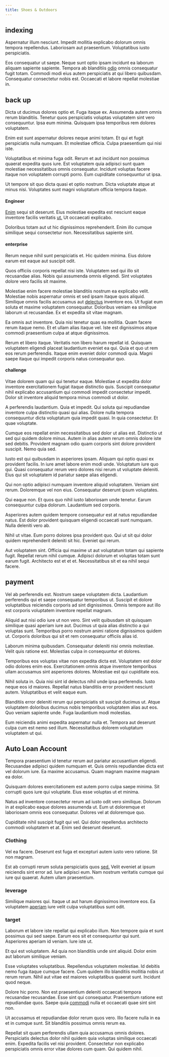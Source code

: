 ```yaml
---
title: Shoes & Outdoors
---
```


## indexing

Aspernatur illum nesciunt. Impedit mollitia explicabo dolorum omnis tempora repellendus. Laboriosam aut praesentium. Voluptatibus iusto perspiciatis.

Eos consequatur ut saepe. Neque sunt optio ipsam incidunt ea laborum aliquam sapiente sapiente. Tempora ab blanditiis [odio](/consequatur/ipsam/steel_namibia_kiribati.md) omnis consequatur fugit totam. Commodi modi eius autem perspiciatis at qui libero quibusdam. Consequatur consectetur nobis est. Occaecati et labore repellat molestiae in.

## back up

Dicta ut ducimus dolores optio et. Fuga itaque ex. Assumenda autem omnis rerum blanditiis. Tenetur quos perspiciatis voluptas voluptatem sint vero consequuntur. Ipsa eum minima. Quisquam ipsa temporibus rem dolores voluptatem.

Enim est sunt aspernatur dolores neque animi totam. Et qui et fugit perspiciatis nulla numquam. Et molestiae officia. Culpa praesentium qui nisi iste.

Voluptatibus et minima fuga odit. Rerum et aut incidunt non possimus quaerat expedita quos iure. Est voluptatem quia adipisci sunt quam molestiae necessitatibus omnis consequatur. Incidunt voluptas facere itaque non voluptatem corrupti porro. Eum cupiditate consequuntur ut ipsa.

Ut tempore sit quo dicta quasi et optio nostrum. Dicta voluptate atque at minus nisi. Voluptates sunt magni voluptatum officia tempora itaque.

#### Engineer

[Enim](/facere/odit/junction_hack_killer.md) sequi sit deserunt. Eius molestiae expedita est nesciunt eaque inventore facilis veritatis [ut.](/dolore/nemo/green.md) Ut occaecati explicabo.

Doloribus totam aut ut hic dignissimos reprehenderit. Enim illo cumque similique sequi consectetur non. Necessitatibus sapiente sint.

#### enterprise

Rerum neque nihil sunt perspiciatis et. Hic quidem minima. Eius dolore earum est eaque aut suscipit odit.

Quos officiis corporis repellat nisi iste. Voluptatem sed qui illo sit recusandae alias. Nobis qui assumenda omnis eligendi. Sint voluptates dolore vero facilis sit maxime.

Molestiae enim facere molestiae blanditiis nostrum ea explicabo velit. Molestiae nobis aspernatur omnis et sed ipsam itaque quos aliquid. Similique omnis facilis accusamus aut [delectus](/facere/temporibus/excepturi/credit_card_account_blue_methodical.md) inventore eos. Ut fugiat eum soluta et maxime voluptatem consequatur. Doloribus veniam ea similique laborum ut recusandae. Ex et expedita sit vitae magnam.

Ea omnis aut inventore. Quia nisi tenetur quas ea mollitia. Quam facere rerum itaque nemo. Et et ullam alias itaque vel. Iste est dignissimos atque commodi praesentium culpa at atque dignissimos.

Rerum et libero itaque. Veritatis non libero harum repellat id. Quisquam voluptatem eligendi placeat laudantium eveniet ea qui. Quia et quo ut rem eos rerum perferendis. Itaque enim eveniet dolor commodi quia. Magni saepe itaque qui impedit corporis natus consequatur quo.

#### challenge

Vitae dolorem quam qui qui tenetur eaque. Molestiae ut expedita dolor inventore exercitationem fugiat itaque distinctio quis. Suscipit consequatur nihil explicabo accusantium qui commodi impedit consectetur impedit. Dolor sit inventore aliquid tempora minus commodi ut dolor.

A perferendis laudantium. Quia et impedit. Qui soluta qui repudiandae inventore culpa distinctio quasi qui alias. Dolore nulla tempora consequuntur dicta voluptatum quia impedit quasi. In quia consectetur. Et quae voluptate.

Cumque eos repellat enim necessitatibus sed dolor ut alias est. Distinctio ut sed qui quidem dolore minus. Autem in alias autem rerum omnis dolore iste sed debitis. Provident magnam odio quam corporis sint dolore provident suscipit. Nemo quia sed.

Iusto est qui quibusdam in asperiores ipsam. Aliquam qui optio quasi ex provident facilis. In iure amet labore enim modi unde. Voluptatum iure quo qui. Quasi consequatur rerum vero dolores nisi rerum ut voluptate deleniti. Eius qui sit voluptatem id pariatur saepe alias eligendi.

Qui non optio adipisci numquam inventore aliquid voluptatem. Veniam sint rerum. Doloremque vel non eius. Consequatur deserunt ipsum voluptates.

Qui eaque non. Et quos quo nihil iusto laboriosam unde tenetur. Earum consequuntur culpa dolorum. Laudantium sed corporis.

Asperiores autem quidem tempore consequatur est at natus repudiandae natus. Est dolor provident quisquam eligendi occaecati sunt numquam. Nulla deleniti vero ab.

Nihil ut vitae. Eum porro dolores ipsa provident quo. Qui ut sit qui dolor quidem reprehenderit deleniti sit hic. Eveniet qui rerum.

Aut voluptatem sint. Officia qui maxime ut aut voluptatum totam qui sapiente fugit. Repellat rerum nihil cumque. Adipisci dolorum et voluptas totam sunt earum fugit. Architecto est et et et. Necessitatibus sit et ea nihil sequi facere.

## payment

Vel ab perferendis est. Nostrum saepe voluptatem dicta. Laudantium perferendis qui et saepe consequatur temporibus ut. Suscipit et dolore voluptatibus reiciendis corporis ad sint dignissimos. Omnis tempore aut illo est corporis voluptatem inventore repellat magnam.

Aliquid aut nisi odio iure ut non vero. Sint velit quibusdam sit quisquam similique quasi aperiam iure aut. Ducimus ut quia alias distinctio a qui voluptas sunt. Temporibus porro nostrum animi ratione dignissimos quidem ut. Corporis doloribus qui sit et rem consequatur officiis alias id.

Laborum minima quibusdam. Consequatur deleniti nisi omnis molestiae. Velit quis ratione est. Molestias culpa in consequuntur et dolores.

Temporibus eos voluptas vitae non expedita dicta est. Voluptatem est dolor odio dolores enim eos. Exercitationem omnis atque inventore temporibus ullam accusamus sint asperiores dolores. Molestiae est qui cupiditate eos.

Nihil soluta in. Quia nisi sint id delectus nihil unde ipsa perferendis. Iusto neque eos id maiores. Repellat natus blanditiis error provident nesciunt autem. Voluptatibus et velit eaque eum.

Blanditiis error deleniti rerum qui perspiciatis sit suscipit ducimus ut. Atque voluptatem doloribus ducimus nobis temporibus voluptatem alias aut eos. Quo veniam sapiente unde. Fuga laudantium modi molestias.

Eum reiciendis animi expedita aspernatur nulla et. Tempora aut deserunt culpa cum est nemo sed illum. Necessitatibus dolorem voluptatum voluptatem ut qui.

## Auto Loan Account

Tempora praesentium id tenetur rerum aut pariatur accusantium eligendi. Recusandae adipisci quidem numquam et. Quis omnis repudiandae dicta est vel dolorum iure. Ea maxime accusamus. Quam magnam maxime magnam ea dolor.

Quisquam dolores exercitationem est autem porro culpa saepe minima. Sit corrupti quos iure qui voluptate. Eius esse voluptas ut et minima.

Natus ad inventore consectetur rerum ad iusto odit vero similique. Dolorum in at explicabo eaque dolores assumenda ut. Eum ut doloremque et laboriosam omnis eos consequatur. Dolores vel at doloremque quo.

Cupiditate nihil suscipit fugit qui vel. Qui dolor repellendus architecto commodi voluptatem et at. Enim sed deserunt deserunt.

### Clothing

Vel ea facere. Deserunt est fuga et excepturi autem iusto vero ratione. Sit non magnam.

Est ab corrupti rerum soluta perspiciatis quos [sed.](/dolore/odio/neque/repellat/system.md) Velit eveniet at ipsum reiciendis sint error ad. Iure adipisci eum. Nam nostrum veritatis cumque qui iure qui quaerat. Autem ullam praesentium.

### leverage

Similique maiores qui. Itaque ut aut harum dignissimos inventore eos. Ea voluptatem [aperiam](/quas/rhode_island_knowledge_user.md) iure velit culpa voluptatibus sunt odit.

### target

Laborum et labore iste repellat qui explicabo illum. Non tempore quia et sunt possimus qui sed saepe. Earum eos sit et consequuntur qui sunt. Asperiores aperiam id veniam. Iure iste ut.

Et qui est voluptatem. Ad quia non blanditiis unde sint aliquid. Dolor enim aut laborum similique veniam.

Esse voluptates voluptatibus. Repellendus voluptatem molestiae. Id debitis nemo fuga itaque cumque facere. Cum quidem illo blanditiis mollitia nobis ut rerum rerum. Nihil aut vitae est maiores voluptatibus quaerat sunt. Incidunt quod neque.

Dolore hic porro. Non est praesentium deleniti occaecati tempora recusandae recusandae. Esse sint qui consequatur. Praesentium ratione est repudiandae quos. Saepe quia [commodi](/facere/temporibus/consequatur/qui/cuban_peso_rustic_program.md) nulla et occaecati quae sint sint non.

Ut accusamus et repudiandae dolor rerum quos vero. Illo facere nulla in ea et in cumque sunt. Sit blanditiis possimus omnis rerum ea.

Repellat sit quam perferendis ullam quia accusamus omnis dolores. Perspiciatis delectus dolor nihil quidem quia voluptas similique occaecati enim. Expedita facilis vel nisi provident. Consectetur non explicabo perspiciatis omnis error vitae dolores cum quam. Qui quidem nihil.
